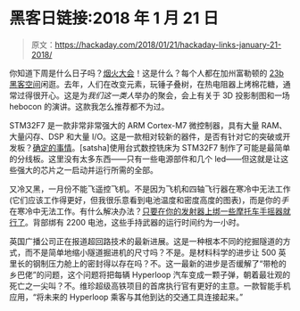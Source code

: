 # 黑客日链接:2018 年 1 月 21 日

> 原文：<https://hackaday.com/2018/01/21/hackaday-links-january-21-2018/>

你知道下周是什么日子吗？[烟火大会](http://www.sparklecon.org/)！这是什么？每个人都在加州富勒顿的 [23b 黑客空间](https://www.23bshop.org/)闲逛。去年，人们在改变元素，玩锤子叠树，在热电阻器上烤棉花糖，通常过得很开心。这是为*我们这一类人*举办的聚会，会上有关于 3D 投影制图和一场 hebocon 的演讲。这款我怎么推荐都不为过。

STM32F7 是一款非常非常强大的 ARM Cortex-M7 微控制器，具有大量 RAM、大量闪存、DSP 和大量 I/O。这是一款相对较新的器件，是否有针对它的突破或开发板？[确定的事情](https://github.com/satshakit/satshakit-M7)。[satsha]使用台式数控铣床为 STM32F7 制作了可能是最简单的分线板。这里没有太多东西——只有一些电源部件和几个 led——但这就是让这些强大的芯片之一启动并运行所需的全部。

又冷又黑，一月份不能飞遥控飞机。不是因为飞机和四轴飞行器在寒冷中无法工作(它们应该工作得更好，但我很乐意看到电池温度和密度高度的图表)，而是你的*手*在寒冷中无法工作。有什么解决办法？[只要在你的发射器上绑一些摩托车手摇器就行了](https://www.youtube.com/watch?v=mizggr1zyII)。背部绑有 2200 电池，这些手持武器的运行时间约为一小时。

英国广播公司正在报道超回路技术的最新进展。这是一种根本不同的挖掘隧道的方式，而不是简单地缩小隧道掘进机的尺寸吗？不是。是材料科学的进步让 500 英里长的钢制压力舱上的密封得以存在吗？不。这一最新的进步是否缓解了“带枪的乡巴佬”的问题，这个问题将把每辆 Hyperloop 汽车变成一颗子弹，朝着最壮观的死亡之一尖叫？不。维珍超级高铁项目的首席执行官有更好的主意。一款智能手机应用，“将未来的 Hyperloop 乘客与其他到达的交通工具连接起来。”